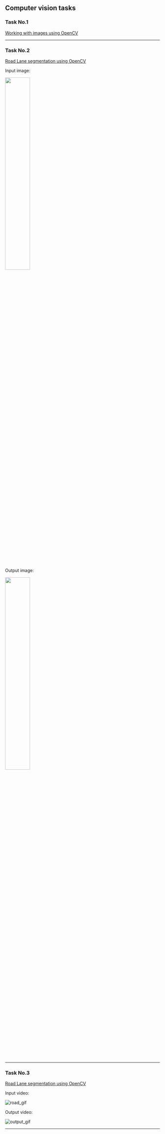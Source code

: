 ### <h2>Computer vision tasks</h2>


### <h3>Task No.1</h3>
<a href="https://github.com/Arezoo-Dahesh/Computer-vision-tasks/blob/main/01-Task%20No.1/Task%20No.1.ipynb" align="center">Working with images using OpenCV</a>


---

### <h3>Task No.2</h3>
<a href="https://github.com/Arezoo-Dahesh/Computer-vision-tasks/blob/main/02-Task%20No.2/Task%20No.2.ipynb" align="center">Road Lane segmentation using OpenCV</a>


<div>
  <div>
    <p>Input image:</p>
    <img src="https://s2.uupload.ir/files/road_ymd4.jpg" width = 40% />
  </div>
  <br/>
  <div>
  <p>Output image:</p>
    <img src="https://s2.uupload.ir/files/lane_segment_or0j.jpg" width = 40% />
  </div>
</div>

---

### <h3>Task No.3</h3>
<a href="https://github.com/Arezoo-Dahesh/Computer-vision-tasks/blob/main/03-Task%20No.3/Task%20No.3.ipynb" align="center">Road Lane segmentation using OpenCV</a>


Input video:

![road_gif](https://user-images.githubusercontent.com/76118695/228245878-0695bd35-4fdd-4a0a-94f7-861494cee5dd.gif)

Output video:

![output_gif](https://user-images.githubusercontent.com/76118695/228245672-1052d2eb-e482-4eab-b573-b9d2106fbf08.gif)

---


